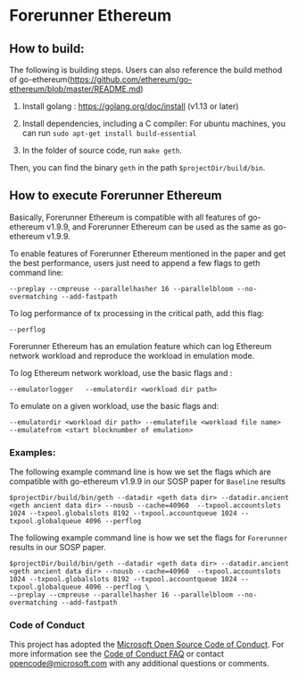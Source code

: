#   Forerunner Ethereum

## How to build:  

The following is building steps. Users can also reference the build method of go-ethereum(https://github.com/ethereum/go-ethereum/blob/master/README.md) 

1. Install golang : https://golang.org/doc/install  (v1.13 or later) 

2. Install dependencies, including a C compiler: For ubuntu machines, you can run `sudo apt-get install build-essential` 

3. In the folder of source code, run `make geth`.  

Then, you can find the binary `geth` in the path `$projectDir/build/bin`. 

## How to execute Forerunner Ethereum

Basically, Forerunner Ethereum is compatible with all features of go-ethereum v1.9.9, and Forerunner Ethereum can be used as the same as go-ethereum v1.9.9.  

To enable features of Forerunner Ethereum mentioned in the paper and get the best performance, users just need to append a few flags to geth command line: 
```
--preplay --cmpreuse --parallelhasher 16 --parallelbloom --no-overmatching --add-fastpath 
``` 

To log performance of tx processing in the critical path, add this flag: 
``` 
--perflog 
```

Forerunner Ethereum has an emulation feature which can log Ethereum network workload and reproduce the workload in emulation mode. 

To log Ethereum network workload, use the basic flags and : 

``` 
--emulatorlogger   --emulatordir <workload dir path> 
```

To emulate on a given workload, use the basic flags and: 

```
--emulatordir <workload dir path> --emulatefile <workload file name>  --emulatefrom <start blocknumber of emulation> 
```

### Examples: 

The following example command line is how we set the flags which are compatible with go-ethereum v1.9.9 in our SOSP paper for `Baseline` results 

```
$projectDir/build/bin/geth --datadir <geth data dir> --datadir.ancient  <geth ancient data dir> --nousb --cache=40960  --txpool.accountslots 1024 --txpool.globalslots 8192 --txpool.accountqueue 1024 --txpool.globalqueue 4096 --perflog 
```

The following example command line is how we set the flags for `Forerunner` results in our SOSP paper.

```
$projectDir/build/bin/geth --datadir <geth data dir> --datadir.ancient  <geth ancient data dir> --nousb --cache=40960  --txpool.accountslots 1024 --txpool.globalslots 8192 --txpool.accountqueue 1024 --txpool.globalqueue 4096 --perflog \ 
--preplay --cmpreuse --parallelhasher 16 --parallelbloom --no-overmatching --add-fastpath 
```

### Code of Conduct

This project has adopted the [Microsoft Open Source Code of Conduct](https://opensource.microsoft.com/codeofconduct/).
For more information see the [Code of Conduct FAQ](https://opensource.microsoft.com/codeofconduct/faq/) or
contact [opencode@microsoft.com](mailto:opencode@microsoft.com) with any additional questions or comments.
